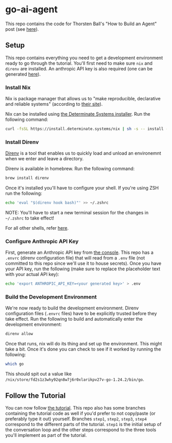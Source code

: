 # go-ai-agent

This repo contains the code for Thorsten Ball's "How to Build an Agent" post
(see [here](https://ampcode.com/how-to-build-an-agent)).

## Setup

This repo contains everything you need to get a development environment ready
to go through the tutorial. You'll first need to make sure `nix` and `direnv`
are installed. An anthropic API key is also required (one can be generated
[here](https://console.anthropic.com/)).

### Install Nix

Nix is package manager that allows us to "make reproducible, declarative and
reliable systems" (according to [their site](https://nixos.org/)).

Nix can be installed using [the Determinate Systems
installer](https://github.com/DeterminateSystems/nix-installer). Run the
following command:

```bash
curl -fsSL https://install.determinate.systems/nix | sh -s -- install --determinate
```

### Install Direnv

[Direnv](https://direnv.net/) is a tool that enables us to quickly load and
unload an environemnt when we enter and leave a directory.

Direnv is available in homebrew. Run the following command:

```bash
brew install direnv
```

Once it's installed you'll have to configure your shell. If you're using ZSH
run the following:

```bash
echo 'eval "$(direnv hook bash)"' >> ~/.zshrc
```

NOTE: You'll have to start a new terminal session for the changes in `~/.zshrc`
to take effect!

For all other shells, refer [here](https://direnv.net/docs/hook.html).

### Configure Anthropic API Key

First, generate an Anthropic API key from [the
console](https://console.anthropic.com/). This repo has a `.envrc` (direnv
configuration file) that will read from a `.env` file (not committed to this
repo since we'll use it to house secrets). Once you have your API key, run the
following (make sure to replace the placeholder text with your actual API key):

```bash
echo 'export ANTHROPIC_API_KEY=<your generated key>' > .env
```

### Build the Development Environment

We're now ready to build the development environment. Direnv configuration
files (`.envrc` files) have to be explicitly trusted before they take effect.
Run the following to build and automatically enter the development environment:

```bash
direnv allow
```

Once that runs, nix will do its thing and set up the environment. This might
take a bit. Once it's done you can check to see if it worked by running the following:

```bash
which go
```

This should spit out a value like
`/nix/store/fd2s1z3why92qn8w7j6r0xlarikpv27v-go-1.24.2/bin/go`.

## Follow the Tutorial

You can now follow [the tutorial](https://ampcode.com/how-to-build-an-agent).
This repo also has some branches containing the tutorial code as well if you'd
prefer to not copy/paste (or preferably type it out) yourself. Branches
`step1`, `step2`, `step3`, `step4` correspond to the different parts of the
tutorial. `step1` is the initial setup of the conversation loop and the other
steps correspond to the three tools you'll implement as part of the tutorial.
